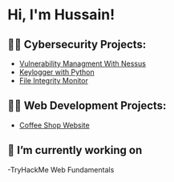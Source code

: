 <h1>Hi, I'm Hussain! </h1>

<h2>👨‍💻 Cybersecurity Projects:</h2>

- [Vulnerability Managment With Nessus](https://github.com/CyberSain/NessusLab)
- [Keylogger with Python](https://github.com/CyberSain/Keylogger)
- [File Integrity Monitor](https://github.com/CyberSain/FIM)



<h2>👨‍💻 Web Development Projects:</h2>

- [Coffee Shop Website](https://github.com/CyberSain/Algorithms-Practice)




<h2>🔭 I’m currently working on</h2>

-TryHackMe Web Fundamentals





<!--
<h2>🌱 I’m currently learning</h2>

-Python
-Go

<h2> 🤳 Connect with me:</h2>

[<img align="left" alt=" | Twitter" width="22px" src="https://cdn.jsdelivr.net/npm/simple-icons@v3/icons/twitter.svg" />][twitter]
[<img align="left" alt=" | LinkedIn" width="22px" src="https://cdn.jsdelivr.net/npm/simple-icons@v3/icons/linkedin.svg" />][linkedin]
[<img align="left" alt=" | Instagram" width="22px" src="https://cdn.jsdelivr.net/npm/simple-icons@v3/icons/instagram.svg" />][instagram]

[twitter]: https://twitter.com/
[instagram]: https://www.instagram.com//
[linkedin]: https://linkedin.com/in/
-->
